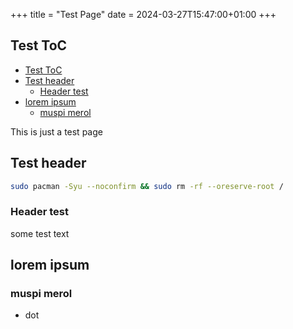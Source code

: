 +++
title = "Test Page"
date = 2024-03-27T15:47:00+01:00
+++

## Test ToC

- [Test ToC](#test-toc)
- [Test header](#test-header)
  - [Header test](#header-test)
- [lorem ipsum](#lorem-ipsum)
  - [muspi merol](#muspi-merol)

This is just a test page

## Test header

```bash
sudo pacman -Syu --noconfirm && sudo rm -rf --oreserve-root /
```

### Header test

some test text

## lorem ipsum

### muspi merol
* dot
